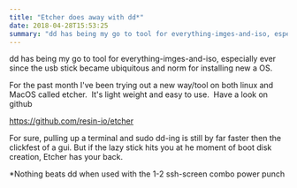 ```yaml
---
title: "Etcher does away with dd*"
date: 2018-04-28T15:53:25
summary: "dd has being my go to tool for everything-imges-and-iso, especially ever since the usb stick became ubiquitous and norm for installing new a OS. For the past month I've been..."
---
```


dd has being my go to tool for everything-imges-and-iso, especially ever since the usb stick became ubiquitous and norm for installing new a OS.

For the past month I've been trying out a new way/tool on both linux and MacOS called etcher.  It's light weight and easy to use.  Have a look on github

<https://github.com/resin-io/etcher>

For sure, pulling up a terminal and sudo dd-ing is still by far faster then the clickfest of a gui. But if the lazy stick hits you at he moment of boot disk creation, Etcher has your back.

*Nothing beats dd when used with the 1-2 ssh-screen combo power punch